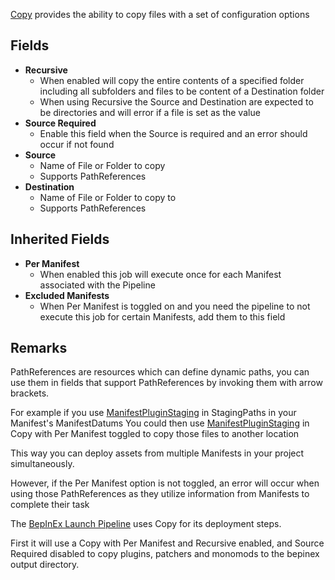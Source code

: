 [Copy](assetlink://Packages/com.passivepicasso.thunderkit/Editor/Core/Pipelines/Jobs/Copy.cs) provides the ability to copy files with a set of configuration options

## Fields
* **Recursive**
  - When enabled will copy the entire contents of a specified folder including all subfolders and files to be content of a Destination folder
  - When using Recursive the Source and Destination are expected to be directories and will error if a file is set as the value
* **Source Required**
  - Enable this field when the Source is required and an error should occur if not found
* **Source**
  - Name of File or Folder to copy
  - Supports PathReferences
* **Destination**
  - Name of File or Folder to copy to
  - Supports PathReferences

## Inherited Fields
* **Per Manifest**
  - When enabled this job will execute once for each Manifest associated with the Pipeline
* **Excluded Manifests**
  - When Per Manifest is toggled on and you need the pipeline to not execute this job for certain Manifests, add them to this field

## Remarks

PathReferences are resources which can define dynamic paths, you can use them in fields that support PathReferences by invoking them with arrow brackets.

For example if you use [ManifestPluginStaging](assetlink://Packages/com.passivepicasso.thunderkit/Editor/Templates/PathReferences/ManifestPluginStaging.asset) in StagingPaths in your Manifest's ManifestDatums
You could then use [ManifestPluginStaging](assetlink://Packages/com.passivepicasso.thunderkit/Editor/Templates/PathReferences/ManifestPluginStaging.asset) in Copy with Per Manifest toggled to copy those files to another location

This way you can deploy assets from multiple Manifests in your project simultaneously.

However, if the Per Manifest option is not toggled, an error will occur when using those PathReferences as they utilize information from Manifests to complete their task

The [BepInEx Launch Pipeline](assetlink://Packages/com.passivepicasso.thunderkit/Editor/Templates/BepInEx/Pipelines/Launch.asset) uses Copy for its deployment steps.

First it will use a Copy with Per Manifest and Recursive enabled, and Source Required disabled to copy plugins, patchers and monomods to the bepinex output directory.
